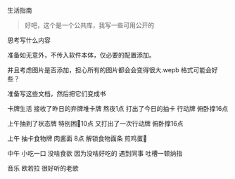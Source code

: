 生活指南

> 好吧，这个是一个公共库，我写一些可用公开的

思考写什么内容

准备如无意外，不传入软件本体，仅必要的配置添加。

并且考虑图片是否添加，担心所有的图片都会会变得很大.wepb 格式可能会好些？


准备写这些文档，然后把它们变成书

卡牌生活
接收了昨日的弃牌堆卡牌 熬夜1点
打出了今日的抽卡 行动牌 俯卧撑16点

上午抽到了状态牌 特别困🥱10点
又打出了一次行动牌 俯卧撑16点

上午 抽卡食物牌 肉酱面 8点
解锁食物面条 煎鸡蛋🍳

中午 小吃一口 没啥食欲 因为没啥好吃的
遇到同事 吐槽一顿纳指



音乐 欧若拉 很好听的老歌